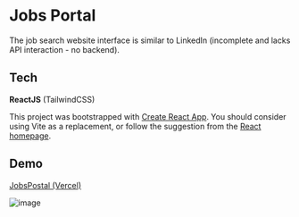 # Jobs Portal

The job search website interface is similar to LinkedIn (incomplete and lacks API interaction - no backend).

## Tech

**ReactJS** (TailwindCSS)

This project was bootstrapped with [Create React App](https://github.com/facebook/create-react-app). You should consider using Vite as a replacement, or follow the suggestion from the [React homepage](https://react.dev/learn/start-a-new-react-project).

## Demo

[JobsPostal (Vercel)](https://jobs-postal.vercel.app/)

![image](https://github.com/quyendv/Jobs_Portal/assets/80147846/b6f138b6-5486-4bc9-ba73-9396e16d7c7e)
